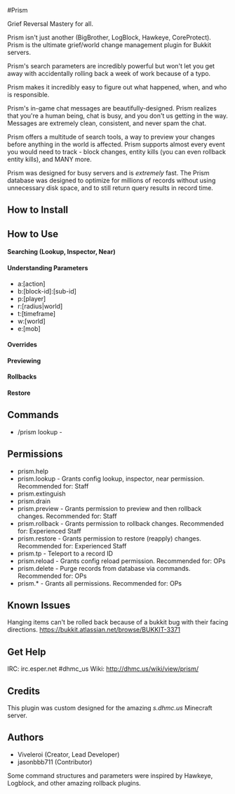 #Prism

Grief Reversal Mastery for all.

Prism isn't just another (BigBrother, LogBlock, Hawkeye, CoreProtect). Prism is the ultimate grief/world change management plugin for Bukkit servers.

Prism's search parameters are incredibly powerful but won't let you get away with accidentally rolling back a week of work because of a typo.

Prism makes it incredibly easy to figure out what happened, when, and who is responsible.

Prism's in-game chat messages are beautifully-designed. Prism realizes that you're a human being, chat is busy, and you don't us getting in the way. Messages are extremely clean, consistent, and never spam the chat.

Prism offers a multitude of search tools, a way to preview your changes before anything in the world is affected. Prism supports almost every event you would need to track - block changes, entity kills (you can even rollback entity kills), and MANY more.

Prism was designed for busy servers and is *extremely* fast. The Prism database was designed to optimize for millions of records without using unnecessary disk space, and to still return query results in record time.



## How to Install
	

## How to Use


#### Searching (Lookup, Inspector, Near)

#### Understanding Parameters

- a:[action]
- b:[block-id]:[sub-id]
- p:[player]
- r:[radius|world]
- t:[timeframe]
- w:[world]
- e:[mob]

#### Overrides

#### Previewing

#### Rollbacks

#### Restore




## Commands

- /prism lookup - 

## Permissions

- prism.help
- prism.lookup - Grants config lookup, inspector, near permission. Recommended for: Staff
- prism.extinguish
- prism.drain
- prism.preview - Grants permission to preview and then rollback changes. Recommended for: Staff
- prism.rollback - Grants permission to rollback changes. Recommended for: Experienced Staff
- prism.restore - Grants permission to restore (reapply) changes. Recommended for: Experienced Staff       
- prism.tp - Teleport to a record ID
- prism.reload - Grants config reload permission. Recommended for: OPs
- prism.delete - Purge records from database via commands. Recommended for: OPs
- prism.* - Grants all permissions. Recommended for: OPs

## Known Issues

Hanging items can't be rolled back because of a bukkit bug with their facing directions.
https://bukkit.atlassian.net/browse/BUKKIT-3371

          
## Get Help

IRC: irc.esper.net #dhmc_us
Wiki: http://dhmc.us/wiki/view/prism/          
           
## Credits

This plugin was custom designed for the amazing *s.dhmc.us* Minecraft server.


## Authors

- Viveleroi (Creator, Lead Developer)
- jasonbbb711 (Contributor)

Some command structures and parameters were inspired by Hawkeye, Logblock, and other amazing rollback plugins.